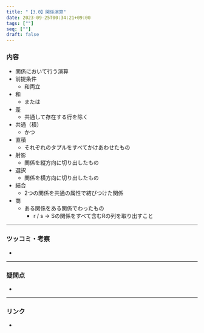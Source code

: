 ```yaml
---
title: "【3.0】関係演算"
date: 2023-09-25T00:34:21+09:00
tags: [""]
seq: [""]
draft: false
---
```


### 内容
- 関係において行う演算
- 前提条件
  - 和両立
- 和
  - または
- 差
  - 共通して存在する行を除く
- 共通（積）
  - かつ
- 直積
  - それぞれのタプルをすべてかけあわせたもの
- 射影
  - 関係を縦方向に切り出したもの
- 選択
  - 関係を横方向に切り出したもの
- 結合
  - 2つの関係を共通の属性で結びつけた関係
- 商
  - ある関係をある関係でわったもの
    - r / s -> Sの関係をすべて含むRの列を取り出すこと

---
### ツッコミ・考察
- 

---
### 疑問点
- 


---
### リンク
- 
